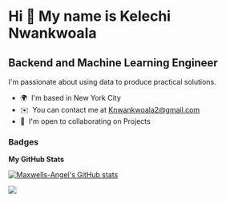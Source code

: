 Hi 👋 My name is Kelechi Nwankwoala
===================================

Backend and Machine Learning Engineer
-------------------------------------

I'm passionate about using data to produce practical solutions.

* 🌍  I'm based in New York City
* ✉️  You can contact me at [Knwankwoala2@gmail.com](mailto:Knwankwoala2@gmail.com)
* 🤝  I'm open to collaborating on Projects


### Badges

<b>My GitHub Stats</b>

<a href="http://www.github.com/Maxwells-Angel"><img src="https://github-readme-stats.vercel.app/api?username=Maxwells-Angel&show_icons=true&hide=&count_private=true&title_color=0891b2&text_color=ffffff&icon_color=0891b2&bg_color=1c1917&hide_border=true&show_icons=true" alt="Maxwells-Angel's GitHub stats" /></a>

<a href="http://www.github.com/Maxwells-Angel"><img src="https://github-readme-streak-stats.herokuapp.com/?user=Maxwells-Angel&stroke=ffffff&background=1c1917&ring=0891b2&fire=0891b2&currStreakNum=ffffff&currStreakLabel=0891b2&sideNums=ffffff&sideLabels=ffffff&dates=ffffff&hide_border=true" /></a>
